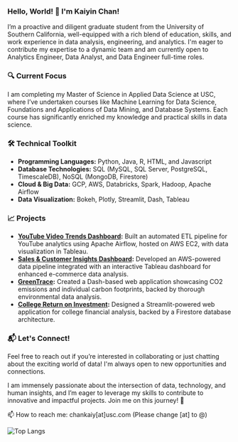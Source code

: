 ### Hello, World! 👋 I'm Kaiyin Chan!

I’m a proactive and diligent graduate student from the University of Southern California, well-equipped with a rich blend of education, skills, and work experience in data analysis, engineering, and analytics. I'm eager to contribute my expertise to a dynamic team and am currently open to Analytics Engineer, Data Analyst, and Data Engineer full-time roles.

### 🔍 **Current Focus**
I am completing my Master of Science in Applied Data Science at USC, where I’ve undertaken courses like Machine Learning for Data Science, Foundations and Applications of Data Mining, and Database Systems. Each course has significantly enriched my knowledge and practical skills in data science.

### 🛠️ **Technical Toolkit**
- **Programming Languages:** Python, Java, R, HTML, and Javascript
- **Database Technologies:** SQL (MySQL, SQL Server, PostgreSQL, TimescaleDB), NoSQL (MongoDB, Firestore)
- **Cloud & Big Data:** GCP, AWS, Databricks, Spark, Hadoop, Apache Airflow
- **Data Visualization:** Bokeh, Plotly, Streamlit, Dash, Tableau

### 📈 **Projects**
- **[YouTube Video Trends Dashboard](https://github.com/carolyntw/YouTube-video-trends-analytics):** Built an automated ETL pipeline for YouTube analytics using Apache Airflow, hosted on AWS EC2, with data visualization in Tableau.
- **[Sales & Customer Insights Dashboard](https://github.com/carolyntw/Sales-Customer-Insights-Dashboard):** Developed an AWS-powered data pipeline integrated with an interactive Tableau dashboard for enhanced e-commerce data analysis.
- **[GreenTrace](https://github.com/carolyntw/athenahacks-2023):** Created a Dash-based web application showcasing CO2 emissions and individual carbon footprints, backed by thorough environmental data analysis.
- **[College Return on Investment](https://github.com/carolyntw/College-Return-on-Investment):** Designed a Streamlit-powered web application for college financial analysis, backed by a Firestore database architecture.

### 📬 **Let's Connect!**
Feel free to reach out if you’re interested in collaborating or just chatting about the exciting world of data! I'm always open to new opportunities and connections. 

I am immensely passionate about the intersection of data, technology, and human insights, and I’m eager to leverage my skills to contribute to innovative and impactful projects. Join me on this journey! 🚀


<!-- **carolyntw/carolyntw** is a ✨ _special_ ✨ repository because its `README.md` (this file) appears on your GitHub profile.

Here are some ideas to get you started: -->

<!-- - 🔭 I’m currently working on ... -->
 <!-- - 🌱 I’m currently participating more data science related projects and courses.-->
 <!-- -  Ask me about ... -->
 📫 How to reach me: chankaiy[at]usc.com (Please change [at] to @)
<!-- - 👯 I’m looking to collaborate on ... -->
<!-- - 🤔 I’m looking for help with ... -->
<!-- - 💬 Ask me about ... -->
<!-- - 😄 Pronouns: ... -->
<!-- - ⚡ Fun fact: ... -->

<!--![Anurag's GitHub stats](https://github-readme-stats-git-masterrstaa-rickstaa.vercel.app/api?username=carolyntw&show_icons=true&theme=dark)-->
![Top Langs](https://github-readme-stats-git-masterrstaa-rickstaa.vercel.app/api/top-langs/?username=carolyntw&theme=dark&layout=compact)


